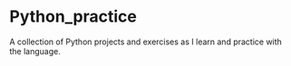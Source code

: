 # Python_practice
A collection of Python projects and exercises as I learn and practice with the language.
